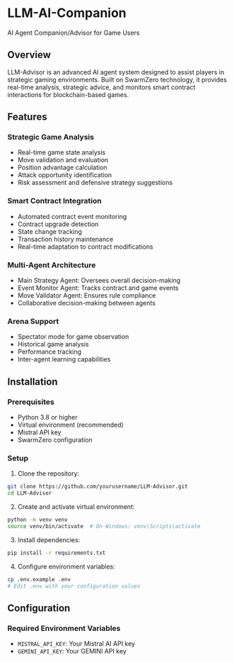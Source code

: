 # LLM-AI-Companion
AI Agent Companion/Advisor for Game Users

## Overview
LLM-Advisor is an advanced AI agent system designed to assist players in strategic gaming environments. Built on SwarmZero technology, it provides real-time analysis, strategic advice, and monitors smart contract interactions for blockchain-based games.

## Features

### Strategic Game Analysis
- Real-time game state analysis
- Move validation and evaluation
- Position advantage calculation
- Attack opportunity identification
- Risk assessment and defensive strategy suggestions

### Smart Contract Integration
- Automated contract event monitoring
- Contract upgrade detection
- State change tracking
- Transaction history maintenance
- Real-time adaptation to contract modifications

### Multi-Agent Architecture
- Main Strategy Agent: Oversees overall decision-making
- Event Monitor Agent: Tracks contract and game events
- Move Validator Agent: Ensures rule compliance
- Collaborative decision-making between agents

### Arena Support
- Spectator mode for game observation
- Historical game analysis
- Performance tracking
- Inter-agent learning capabilities

## Installation

### Prerequisites
- Python 3.8 or higher
- Virtual environment (recommended)
- Mistral API key
- SwarmZero configuration

### Setup
1. Clone the repository:
```bash
git clone https://github.com/yourusername/LLM-Advisor.git
cd LLM-Advisor
```

2. Create and activate virtual environment:
```bash
python -m venv venv
source venv/bin/activate  # On Windows: venv\Scripts\activate
```

3. Install dependencies:
```bash
pip install -r requirements.txt
```

4. Configure environment variables:
```bash
cp .env.example .env
# Edit .env with your configuration values
```

## Configuration

### Required Environment Variables
- `MISTRAL_API_KEY`: Your Mistral AI API key
- `GEMINI_API_KEY`: Your GEMINI API key



